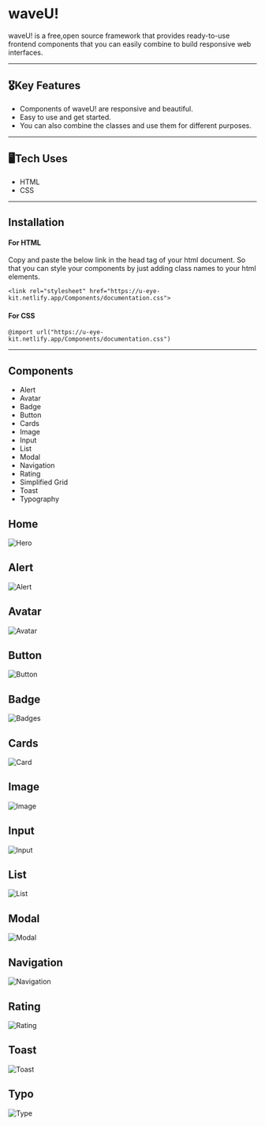 # waveU!

waveU! is a free,open source framework that provides ready-to-use
frontend components that you can easily combine to build
responsive web interfaces.

---

## 🎖Key Features

- Components of waveU! are responsive and beautiful.
- Easy to use and get started.
- You can also combine the classes and use them for different purposes.

---

## 🖥️Tech Uses

- HTML
- CSS

---

## Installation

#### For HTML

Copy and paste the below link in the head tag of your html document.
So that you can style your components by just adding class names
to your html elements.

```
<link rel="stylesheet" href="https://u-eye-kit.netlify.app/Components/documentation.css">
```

#### For CSS

```
@import url("https://u-eye-kit.netlify.app/Components/documentation.css")
```

---

## Components

- Alert
- Avatar
- Badge
- Button
- Cards
- Image
- Input
- List
- Modal
- Navigation
- Rating
- Simplified Grid
- Toast
- Typography

## Home
![Hero](https://github.com/ashishkatiyar2404/CL-UI/blob/development/assets/hero.png)

## Alert
![Alert](https://github.com/ashishkatiyar2404/CL-UI/blob/development/assets/readME%20img/alert.png)

## Avatar
![Avatar](https://github.com/ashishkatiyar2404/CL-UI/blob/development/assets/readME%20img/avatar.png)

## Button
![Button](https://github.com/ashishkatiyar2404/CL-UI/blob/development/assets/readME%20img/button.png)

## Badge
![Badges](https://github.com/ashishkatiyar2404/CL-UI/blob/development/assets/readME%20img/badges.png)

## Cards
![Card](https://github.com/ashishkatiyar2404/CL-UI/blob/development/assets/readME%20img/card.png)

## Image
![Image](https://github.com/ashishkatiyar2404/CL-UI/blob/development/assets/readME%20img/image.png)


## Input
![Input](https://github.com/ashishkatiyar2404/CL-UI/blob/development/assets/readME%20img/inputs.png)


## List
![List](https://github.com/ashishkatiyar2404/CL-UI/blob/development/assets/readME%20img/list.png)


## Modal
![Modal](https://github.com/ashishkatiyar2404/CL-UI/blob/development/assets/readME%20img/modal.png)

## Navigation
![Navigation](https://github.com/ashishkatiyar2404/CL-UI/blob/development/assets/readME%20img/nav.png)

## Rating
![Rating](https://github.com/ashishkatiyar2404/CL-UI/blob/development/assets/readME%20img/rating.png)


## Toast
![Toast](https://github.com/ashishkatiyar2404/CL-UI/blob/development/assets/readME%20img/toast.png)

## Typo
![Type](https://github.com/ashishkatiyar2404/CL-UI/blob/development/assets/readME%20img/typo.png)
